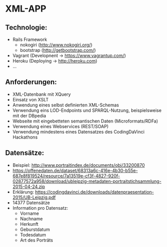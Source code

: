 # XML-APP

## Technologie:
- Rails Framework
    - nokogiri (http://www.nokogiri.org/)
    - bootstrap (http://getbootstrap.com/)
- Vagrant (Developnent -> https://www.vagrantup.com/) 
- Heroku (Deploying -> http://heroku.com)
-  ...

## Anforderungen:

- XML-Datenbank mit XQuery
- Einsatz von XSLT
- Anwendung eines selbst definierten XML-Schemas
- Verwendung eins LOD-Endpoints und SPARQL-Nutzung, beispielsweise mit der DBpedia
- Webseite mit eingebetteten semantischen Daten (Microformats/RDFa)
- Verwendung eines Webservices (REST/SOAP)
- Verwendung mindestens eines Datensatzes des CodingDaVinci Hackathons 


## Datensätze:
- Beispiel: http://www.portraitindex.de/documents/obj/33200870
- https://offenedaten.de/dataset/68313a6c-416e-4b30-b55e-687e8f819524/resource/7a13519e-cf3f-4827-920f-02877572a958/download/ubleipzig-metadaten-portraitstichsammlung-2015-04-24.zip
- Erklärung: https://codingdavinci.de/downloads/datenpraesentation-2015/UB-Leipzig.pdf
- 14377 Datensätze
- Information pro Datensatz:
    - Vorname
    - Nachname
    - Herkunft
    - Geburstdatum
    - Todesdatum
    - Art des Porträts


